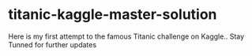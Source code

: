 # titanic-kaggle-master-solution

Here is my first attempt to the famous Titanic challenge on Kaggle.. Stay Tunned for further updates
